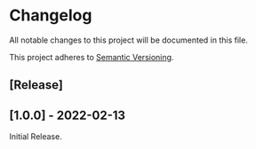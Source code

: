 # Changelog

All notable changes to this project will be documented in this file.

This project adheres to [Semantic Versioning](https://semver.org/spec/v2.0.0.html).

## [Release]

## [1.0.0] - 2022-02-13

Initial Release.
